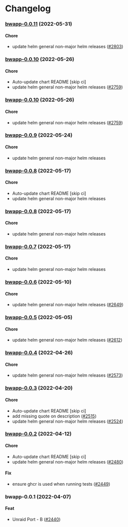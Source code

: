 # Changelog<br>


<a name="bwapp-0.0.11"></a>
### [bwapp-0.0.11](https://github.com/truecharts/apps/compare/bwapp-0.0.10...bwapp-0.0.11) (2022-05-31)

#### Chore

* update helm general non-major helm releases ([#2803](https://github.com/truecharts/apps/issues/2803))



<a name="bwapp-0.0.10"></a>
### [bwapp-0.0.10](https://github.com/truecharts/apps/compare/bwapp-0.0.9...bwapp-0.0.10) (2022-05-26)

#### Chore

* Auto-update chart README [skip ci]
* update helm general non-major helm releases ([#2759](https://github.com/truecharts/apps/issues/2759))



<a name="bwapp-0.0.10"></a>
### [bwapp-0.0.10](https://github.com/truecharts/apps/compare/bwapp-0.0.9...bwapp-0.0.10) (2022-05-26)

#### Chore

* update helm general non-major helm releases ([#2759](https://github.com/truecharts/apps/issues/2759))



<a name="bwapp-0.0.9"></a>
### [bwapp-0.0.9](https://github.com/truecharts/apps/compare/bwapp-0.0.8...bwapp-0.0.9) (2022-05-24)

#### Chore

* update helm general non-major helm releases



<a name="bwapp-0.0.8"></a>
### [bwapp-0.0.8](https://github.com/truecharts/apps/compare/bwapp-0.0.7...bwapp-0.0.8) (2022-05-17)

#### Chore

* Auto-update chart README [skip ci]
* update helm general non-major helm releases



<a name="bwapp-0.0.8"></a>
### [bwapp-0.0.8](https://github.com/truecharts/apps/compare/bwapp-0.0.7...bwapp-0.0.8) (2022-05-17)

#### Chore

* update helm general non-major helm releases



<a name="bwapp-0.0.7"></a>
### [bwapp-0.0.7](https://github.com/truecharts/apps/compare/bwapp-0.0.6...bwapp-0.0.7) (2022-05-17)

#### Chore

* update helm general non-major helm releases



<a name="bwapp-0.0.6"></a>
### [bwapp-0.0.6](https://github.com/truecharts/apps/compare/bwapp-0.0.5...bwapp-0.0.6) (2022-05-10)

#### Chore

* update helm general non-major helm releases ([#2649](https://github.com/truecharts/apps/issues/2649))



<a name="bwapp-0.0.5"></a>
### [bwapp-0.0.5](https://github.com/truecharts/apps/compare/bwapp-0.0.4...bwapp-0.0.5) (2022-05-05)

#### Chore

* update helm general non-major helm releases ([#2612](https://github.com/truecharts/apps/issues/2612))



<a name="bwapp-0.0.4"></a>
### [bwapp-0.0.4](https://github.com/truecharts/apps/compare/bwapp-0.0.3...bwapp-0.0.4) (2022-04-26)

#### Chore

* update helm general non-major helm releases ([#2573](https://github.com/truecharts/apps/issues/2573))



<a name="bwapp-0.0.3"></a>
### [bwapp-0.0.3](https://github.com/truecharts/apps/compare/bwapp-0.0.2...bwapp-0.0.3) (2022-04-20)

#### Chore

* Auto-update chart README [skip ci]
* add missing quote on description ([#2515](https://github.com/truecharts/apps/issues/2515))
* update helm general non-major helm releases ([#2524](https://github.com/truecharts/apps/issues/2524))



<a name="bwapp-0.0.2"></a>
### [bwapp-0.0.2](https://github.com/truecharts/apps/compare/bwapp-0.0.1...bwapp-0.0.2) (2022-04-12)

#### Chore

* Auto-update chart README [skip ci]
* update helm general non-major helm releases ([#2480](https://github.com/truecharts/apps/issues/2480))

#### Fix

* ensure ghcr is used when running tests ([#2449](https://github.com/truecharts/apps/issues/2449))



<a name="bwapp-0.0.1"></a>
### bwapp-0.0.1 (2022-04-07)

#### Feat

* Unraid Port - B ([#2440](https://github.com/truecharts/apps/issues/2440))
